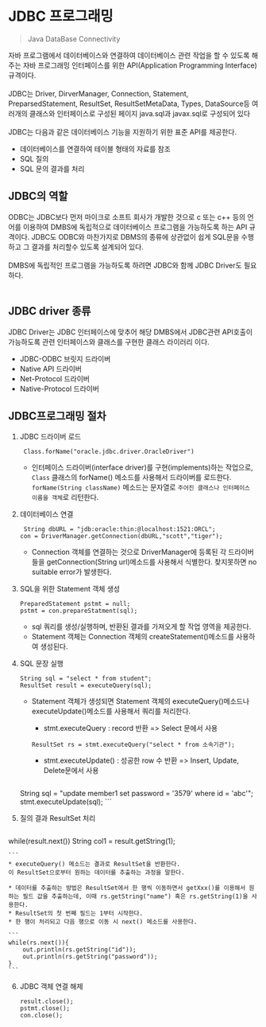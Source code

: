 # JDBC 프로그래밍
> Java DataBase Connectivity

자바 프로그램에서 데이터베이스와 연결하여 데이터베이스 관련 작업을 할 수 있도록 해주는 자바 프로그래밍 인터페이스를 위한 API(Application Programming Interface) 규격이다.
<br><br>
JDBC는 Driver, DirverManager, Connection, Statement, PreparsedStatement, ResultSet, ResultSetMetaData, Types, DataSource등 여러개의 클래스와 인터페이스로 구성된 페이지 java.sql과 javax.sql로 구성되어 있다
<Br><br>
JDBC는 다음과 같은 데이터베이스 기능을 지원하기 위한 표준 API를 제공한다.

* 데이터베이스를 연결하여 테이블 형태의 자료를 참조
* SQL 질의
* SQL 문의 결과를 처리

## JDBC의 역할

ODBC는 JDBC보다 먼저 마이크로 소프트 회사가 개발한 것으로 c 또는 c++ 등의 언어를 이용하여 DMBS에 독립적으로 데이터베이스 프로그램을 가능하도록 하는 API 규격이다. JDBC도 ODBC와 마찬가지로 DBMS의 종류에 상관없이 쉽게 SQL문을 수행하고 그 결과를 처리할수 있도록 설계되어 있다.
<br><br>
DMBS에 독립적인 프로그램을 가능하도록 하려면 JDBC와 함께 JDBC Driver도 필요하다.
<br><br>
## JDBC driver 종류
JDBC Driver는 JDBC 인터페이스에 맞추어 해당 DMBS에서 JDBC관련 API호출이 가능하도록 관련 인터페이스와 클래스를 구현한 클래스 라이러리 이다.

* JDBC-ODBC 브릿지 드라이버
* Native API 드라이버
* Net-Protocol 드라이버
* Native-Protocol 드라이버

## JDBC프로그래밍 절차

1. JDBC 드라이버 로드

	```
	 Class.forName("oracle.jdbc.driver.OracleDriver")
	```	
	* 인터페이스 드라이버(interface driver)를 구현(implements)하는 작업으로, `Class` 클래스의 forName() 메소드를 사용해서 드라이버를 로드한다. `forName(String className)` 메소드는 문자열로 `주어진 클래스나 인터페이스 이름을 객체`로 리턴한다.
	
2. 데이터베이스 연결
	
	```
	 String dbURL = "jdb:oracle:thin:@localhost:1521:ORCL";
	con = DriverManager.getConnection(dbURL,"scott","tiger");
	```
	* Connection 객체를 연결하는 것으로 DriverManager에 등록된 각 드라이버들을 getConnection(String url)메소드를 사용해서 식별한다. 찾지못하면 no suitable error가 발생한다.

3. SQL을 위한 Statement 객체 생성
	
	```
	PreparedStatement pstmt = null;
	pstmt = con.prepareStatment(sql);
	```
	
	* sql 쿼리를 생성/실행하며, 반환된 결과를 가져오게 할 작업 영역을 제공한다.
	* Statement 객체는 Connection 객체의 createStatement()메소드를 사용하여 생성된다.
	
4. SQL 문장 실행
	
	```
	String sql = "select * from student";
	ResultSet result = executeQuery(sql);
	```
	
	* Statement 객체가 생성되면 Statement 객체의 executeQuery()메소드나 executeUpdate()메소드를 사용해서 쿼리를 처리한다.
		* stmt.executeQuery : record 반환 => Select 문에서 사용
		
		```
		ResultSet rs = stmt.executeQuery("select * from 소속기관");
		```
		* stmt.executeUpdate() : 성공한 row 수 반환 => Insert, Update, Delete문에서 사용

		```
	String sql = "update member1 set password = '3579' where id = 'abc'";
		stmt.executeUpdate(sql);
		```
		
5. 질의 결과 ResultSet 처리
	
	```
 while(result.next())
 	String col1 = result.getString(1);
 	
	```
	* executeQuery() 메소드는 결과로 ResultSet을 반환한다.
	이 ResultSet으로부터 원하는 데이터를 추출하는 과정을 말한다.
	
	* 데이터를 추출하는 방법은 ResultSet에서 한 행씩 이동하면서 getXxx()를 이용해서 원하는 필드 값을 추출하는데, 이때 rs.getString("name") 혹은 rs.getString(1)을 사용한다.
	* ResultSet의 첫 번째 필드는 1부터 시작한다.
	* 한 행이 처리되고 다음 행으로 이동 시 next() 메소드를 사용한다.
	
	```
	while(rs.next()){
		out.println(rs.getString("id"));
		out.println(rs.getString("password"));
	}
	```
	
6. JDBC 객체 연결 해제 
	
	```
	result.close();
	pstmt.close();
	con.close();
	```